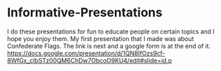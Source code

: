 # Informative-Presentations
I do these presentations for fun to educate people on certain topics and I hope you enjoy them.
My first presentation that I made was about Confederate Flags. The link is next and a google form is at the end of it.
https://docs.google.com/presentation/d/1QN8IfOzs9cf-8WfGx_cIbSTz00QM6ChDw7ObcoO9KU4/edit#slide=id.p
